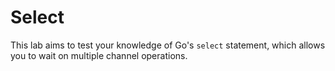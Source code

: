 # Select

This lab aims to test your knowledge of Go's `select` statement, which allows you to wait on multiple channel operations.
